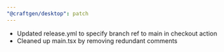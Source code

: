 ```yaml
---
"@craftgen/desktop": patch
---
```


- Updated release.yml to specify branch ref to main in checkout action
- Cleaned up main.tsx by removing redundant comments

